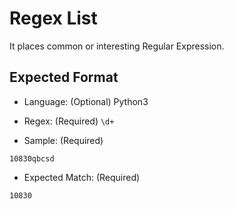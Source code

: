 # Regex List

It places common or interesting Regular Expression.

## Expected Format

* Language: (Optional) Python3

* Regex: (Required)
`\d+`

* Sample: (Required)
```
10830qbcsd
```

* Expected Match: (Required)
```
10830
```
